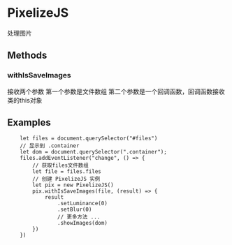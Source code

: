 # PixelizeJS
处理图片
## Methods
### withIsSaveImages
接收两个参数
第一个参数是文件数组
第二个参数是一个回调函数，回调函数接收类的this对象
## Examples
        let files = document.querySelector("#files")
        // 显示到 .container
        let dom = document.querySelector(".container");
        files.addEventListener("change", () => {
            // 获取files文件数组
            let file = files.files
            // 创建 PixelizeJS 实例
            let pix = new PixelizeJS()
            pix.withIsSaveImages(file, (result) => {
                result
                    .setLuminance(0)
                    .setBlur(0)
                    // 更多方法 ...
                    .showImages(dom)
            })
        })
